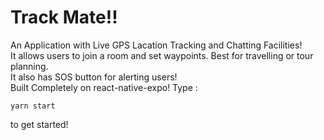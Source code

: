 # Track Mate!!
An Application with Live GPS Lacation Tracking and Chatting Facilities!<br/>
It allows users to join a room and set waypoints. Best for travelling or tour planning.<br/>
It also has SOS button for alerting users!<br/>
Built Completely on react-native-expo!
Type :
```
yarn start
```
to get started!
